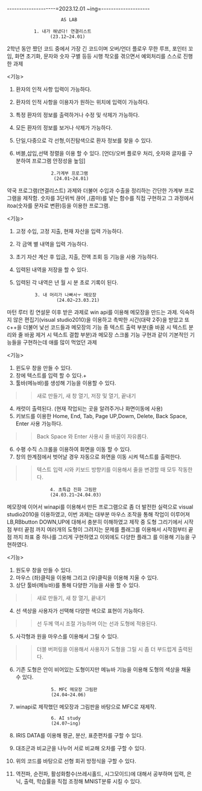--------------------=2023.12.01 ~ing=--------------------
                        
                        AS LAB
                        
              1. 내가 해냈다! 연결리스트 
                    (23.12~24.01)
2학년 동안 짰던 코드 중에서 가장 긴 코드이며 오버/언더 플로우
무한 루프, 포인터 꼬임, 화면 초기화, 문자와 숫자 구별 등등
시행 착오를 겪으면서 예외처리를 스스로 진행한 과제

<기능>
1. 환자의 인적 사항 입력이 가능하다.
2. 환자의 인적 사항을 이용자가 원하는 위치에 입력이 가능하다.
3. 특정 환자의 정보를 출력하거나 수정 및 삭제가 가능하다.
4. 모든 환자의 정보를 보거나 삭제가 가능하다.
5. 단일,다중으로 각 선형,이진탐색으로 환자 정보를 찾을 수 있다.
6. 버블,삽입,선택 정렬을 이용 할 수 있다.
[언더/오버 플로우 처리, 숫자와 글자를 구분하여 프로그램 안정성을 높임]

                    2.가계부 프로그램
                     (24.01~24.01)
약국 프로그램(연결리스트) 과제와 더불어 수입과 수출을 정리하는
간단한 가계부 프로그램을 제작함. 숫자를 3단위씩 끊어 ,(콤마)를 넣는
함수를 직접 구현하고 그 과정에서 itoa(숫자를 문자로 변환)등을 
이용한 프로그램.

<기능>
1. 고정 수입, 고정 지출, 현재 자산을 입력 가능하다.
2. 각 금액 별 내역을 입력 가능하다.
3. 초기 자산 계산 후 입금, 지출, 잔액 조회 등 기능을 사용 가능하다.
4. 입력된 내역을 저장을 할 수 있다.
5. 입력된 각 내역은 년 월 시 분 초로 기록이 된다.
   
              3. 내 머리가 나빠서ㅜ 메모장 
                      (24.02~23.03.21)
마턴 루터 킹 연설문 이후 받은 과제로 win api를 이용해 메모장을
만드는 과제. 익숙하지 않은 편집기(visual studio2010)을 이용하고
촉박한 시간(대략 2주)을 받았고 또 c++을 더불어 낯선 코드들과 
메모장의 기능 중 텍스트 출력 부분(줄 바꿈 시 텍스트 분리와
줄 바꿈 제거 시 텍스트 결합 부분)과 메모장 스크롤 기능 구현과
같이 기본적인 기능들을 구현하는데 애를 많이 먹었던 과제

<기능>
1. 윈도우 창을 만들 수 있다.
2. 창에 텍스트를 입력 할 수 있다.+
3. 툴바(메뉴바)를 생성해 기능을 이용할 수 있다.
>>새로 만들기, 새 창 열기, 저장 및 열기, 끝내기
4. 캐럿이 출력된다. (현재 작업되는 곳을 알려주거나 화면이동에 사용)
5. 키보드를 이용한 Home, End, Tab, Page UP,Dowm, Delete, Back Space, Enter 사용 가능하다.
>> Back Space 와 Enter 사용시 줄 바꿈이 자유롭다.
6. 수평 수직 스크롤을 이용하여 화면을 이동 할 수 있다.
7. 창의 한계점에서 벗어날 경우 자동으로 화면을 이동 시켜 텍스트를 출력한다.
>> 텍스트 입력 시와 키보드 방향키를 이용해서 줄을 변경할 때 모두 작동한다.

                    4. 초특급 진화 그림판 
                    (24.03.21~24.04.03)
메모장에 이어서 winapi를 이용해서 만든 프로그램으로 좀 더
발전한 실력으로 visual studio2010을 이용하였고, 이번 과제는
대부분 마우스 조작을 통해 작업이 이루어져 LB,RBbutton DOWN,UP에 대해서 충분히 이해하였고 제작 중 도형 그리기에서 시작점 부터 끝점 까지 여러개의 도형이 그려지는 문제를 플래그를 이용해서 시작점부터 
끝점 까지 좌표 중 하나를 그리게 구현하였고 이외에도 다양한 플래그
를 이용해 기능을 구현하였다.

<기능>
1. 원도우 창을 만들 수 있다.
2. 마우스 (좌)클릭을 이용해 그리고 (우)클릭을 이용해 지울 수 있다.
3. 상단 툴바(메뉴바)를 통해 다양한 기능을 사용 할 수 있다.
>> 새로 만들기, 새 창 열기, 끝내기
4. 선 색상을 사용자가 선택해 다양한 색으로 표현이 가능하다.
>> 선 두께 역시 조절 가능하며 이는 선과 도형에 적용된다.
5. 사각형과 원을 마우스를 이용해서 그릴 수 있다.
>> 더블 버퍼링을 이용해서 사용자가 도형을 그릴 시 좀 더 부드럽게 출력된다.
6. 기존 도형은 안이 비어있는 도형이지만 메뉴바 기능을 이용해 도형의
색상을 채울 수 있다.

                    5. MFC 메모장 그림판 
                    (24.04~24.06)
1. winapi로 제작했던 메모장과 그림판을 바탕으로 MFC로 재제작.

                    6. AI study
                    (24.07~ing)
1. IRIS DATA를 이용해 평균, 분산, 표준편차를 구할 수 있다.
2. 대조군과 비교군을 나누어 서로 비교해 오차를 구할 수 있다.
3. 위의 코드를 바탕으로 선형 회귀 방정식을 구할 수 있다.
4. 역전파, 순전파, 활성화함수(쓰레시홀드, 시그모이드)에 대해서 공부하며
   입력, 은닉, 출력, 학습률을 직접 조정해 MNIST분류 시킬 수 있다.